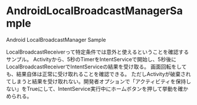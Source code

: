 # AndroidLocalBroadcastManagerSample
Android LocalBroadcastManager Sample

LocalBroadcastReceiverって特定条件では意外と使えるということを確認するサンプル。
Activityから、5秒のTimerをIntentServiceで開始し、5秒後にLocalBroadcastReceiverでIntentServiceの結果を受け取る。
画面回転をしても、結果自体は正常に受け取れることを確認できる。
ただしActivityが破棄されてしまうと結果を受け取れない。開発者オプションで「アクティビティを保持しない」をTrueにして、IntentService実行中にホームボタンを押して挙動を確かめられる。
